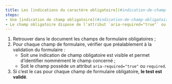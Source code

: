 ```yaml
---
title: Les [indications du caractère obligatoire](#indication-de-champ-obligatoire) de la saisie des champs vérifient-elles une de ces conditions (hors cas particuliers) ?
steps:
- Une [indication de champ obligatoire](#indication-de-champ-obligatoire) est visible et permet d’identifier nommément le champ concerné préalablement à la validation du formulaire ;
- Le champ obligatoire dispose de l’attribut `aria-required="true"` ou `required` préalablement à la validation du formulaire.
---
```


1. Retrouver dans le document les champs de formulaire obligatoires ;
2. Pour chaque champ de formulaire, vérifier que préalablement à la validation du formulaire :
      * Soit une indication de champ obligatoire est visible et permet d’identifier nommément le champ concerné ;
      * Soit le champ possède un attribut `aria-required="true"` ou `required`.
3. Si c’est le cas pour chaque champ de formulaire obligatoire, **le test est validé**.
